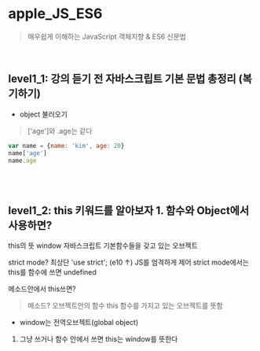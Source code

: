 # apple_JS_ES6
> 매우쉽게 이해하는 JavaScript 객체지향 & ES6 신문법

<br>

## level1_1: 강의 듣기 전 자바스크립트 기본 문법 총정리 (복기하기)
* object 불러오기
> ['age']와 .age는 같다
```javascript
var name = {name: 'kim', age: 20}
name['age']
name.age
```

<br>
<br>

## level1_2: this 키워드를 알아보자 1. 함수와 Object에서 사용하면?
this의 뜻
window
자바스크립트 기본함수들을 갖고 있는 오브젝트


strict mode? 최상단 'use strict'; (e10 ↑)
JS를 엄격하게 제어
strict mode에서는 this를 함수에 쓰면 undefined


메소드안에서 this쓰면?
> 메소드? 오브젝트안의 함수
this 함수를 가지고 있는 오브젝트를 뜻함

- window는 전역오브젝트(global object)


1. 그냥 쓰거나 함수 안에서 쓰면 this는 window를 뜻한다


